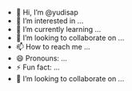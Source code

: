 - 👋 Hi, I’m @yudisap
- 👀 I’m interested in ...
- 🌱 I’m currently learning ...
- 💞️ I’m looking to collaborate on ...
- 📫 How to reach me ...
- 😄 Pronouns: ...
- ⚡ Fun fact: ...
- 💞️ I’m looking to collaborate on ...

<!---
yudisap/yudisap is a ✨ special ✨ repository because its `README.md` (this file) appears on your GitHub profile.
You can click the Preview link to take a look at your changes.
--->
